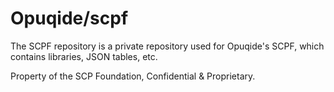 # Opuqide/scpf
The SCPF repository is a private repository used for Opuqide's SCPF, which contains libraries, JSON tables, etc.

Property of the SCP Foundation, Confidential & Proprietary.
